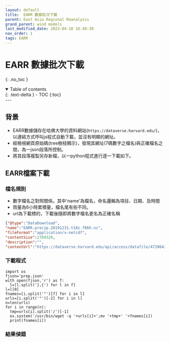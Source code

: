```yaml
---
layout: default
title:  EARR 數據批次下載
parent: East Asia Regional Reanalysis
grand_parent: wind models
last_modified_date: 2023-04-18 16:48:30
nav_order: 1
tags: EARR
---
```


# EARR 數據批次下載
{: .no_toc }

<details open markdown="block">
  <summary>
    Table of contents
  </summary>
  {: .text-delta }
- TOC
{:toc}
</details>
---

## 背景

- EARR數據儲存在哈佛大學的資料網站(`https://dataverse.harvard.edu/`)，以連結方式呼叫js程式自動下載，並沒有明顯的網址。
- 經檢視網頁原始碼(tree樹枝顯示)，發現其網址(7碼數字之檔名)與正確檔名之間，為一json段落所控制。
- 將其段落複製另存新檔，以一python程式進行逐一下載如下。

## EARR檔案下載

### 檔名規則

- 數字檔名之對照關係。其中'name'為檔名，命名邏輯為項目、日期、及時間
- 雨量為6小時累積量，檔名尾有些不同。
- url為下載標的，下載後隨即將數字檔名更名為正確名稱

```json
{"@type":"DataDownload",
"name":"EARR.precip.20191231.t18z.f06h.nc",
"fileFormat":"application/x-netcdf",
"contentSize":2789320,
"description":"",
"contentUrl":"https://dataverse.harvard.edu/api/access/datafile/4739842"}]
```

### 下載程式

```ptython
import os
fjson='prep.json'
with open(fjson,'r') as f:
  l=[l.split('},{') for l in f]
l=l[0]
fnames=[i.split('"')[7] for i in l]
urls=[i.split('"')[-2] for i in l]
n=len(urls)
for i in range(n):
  tmp=urls[i].split('/')[-1]
  os.system('/usr/bin/wget -q '+urls[i]+';mv '+tmp+' '+fnames[i])
  print(fnames[i])
```

### 結果偵錯